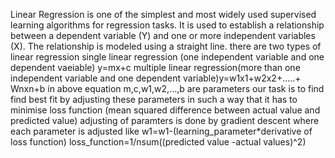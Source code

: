 Linear Regression is one of the simplest and most widely used supervised learning algorithms for regression tasks. It is used to establish a relationship between a dependent variable (Y) and one or more independent variables (X). The relationship is modeled using a straight line.
there are two types of linear regression 
single linear regression (one independent variable and one dependent vaeiable) y=mx+c
multiple linear regression(more than one independent variable and one dependent variable)y=w1x1+w2x2+.....+ Wnxn+b
in above equation m,c,w1,w2,...,b are parameters 
our task is to find find best fit by adjusting these parameters in such a way that it has to minimise loss function (mean squared difference between actual value and predicted value)
adjusting of paramters is done by gradient descent where each parameter is adjusted like w1=w1-(learning_parameter*derivative of loss function)
loss_function=1/nsum((predicted value -actual values)^2)